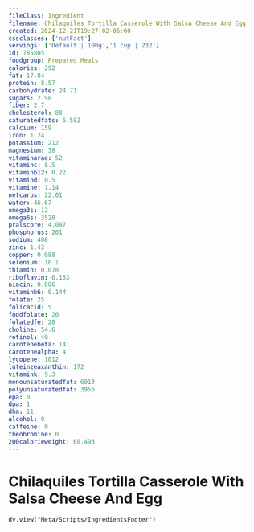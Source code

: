 ```yaml
---
fileClass: Ingredient
filename: Chilaquiles Tortilla Casserole With Salsa Cheese And Egg
created: 2024-12-21T19:27:02-06:00
cssclasses: ['nutFact']
servings: ['Default | 100g','1 cup | 232']
id: 785805
foodgroup: Prepared Meals
calories: 292
fat: 17.84
protein: 8.57
carbohydrate: 24.71
sugars: 2.98
fiber: 2.7
cholesterol: 88
saturatedfats: 6.582
calcium: 159
iron: 1.24
potassium: 212
magnesium: 38
vitaminarae: 52
vitaminc: 8.5
vitaminb12: 0.22
vitamind: 0.5
vitamine: 1.14
netcarbs: 22.01
water: 46.67
omega3s: 12
omega6s: 3528
pralscore: 4.097
phosphorus: 201
sodium: 408
zinc: 1.43
copper: 0.088
selenium: 10.1
thiamin: 0.078
riboflavin: 0.153
niacin: 0.806
vitaminb6: 0.144
folate: 25
folicacid: 5
foodfolate: 20
folatedfe: 28
choline: 54.6
retinol: 40
carotenebeta: 141
carotenealpha: 4
lycopene: 1012
luteinzeaxanthin: 172
vitamink: 9.3
monounsaturatedfat: 6013
polyunsaturatedfat: 3956
epa: 0
dpa: 1
dha: 11
alcohol: 0
caffeine: 0
theobromine: 0
200calorieweight: 68.493
---
```


# Chilaquiles Tortilla Casserole With Salsa Cheese And Egg

```dataviewjs
dv.view("Meta/Scripts/IngredientsFooter")
```